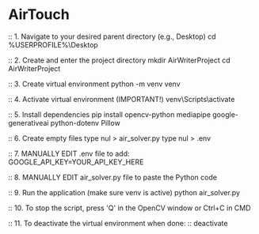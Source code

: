 # AirTouch

:: 1. Navigate to your desired parent directory (e.g., Desktop)
cd %USERPROFILE%\Desktop

:: 2. Create and enter the project directory
mkdir AirWriterProject
cd AirWriterProject

:: 3. Create virtual environment
python -m venv venv

:: 4. Activate virtual environment (IMPORTANT!)
venv\Scripts\activate

:: 5. Install dependencies
pip install opencv-python mediapipe google-generativeai python-dotenv Pillow

:: 6. Create empty files
type nul > air_solver.py
type nul > .env

:: 7. MANUALLY EDIT .env file to add: GOOGLE_API_KEY=YOUR_API_KEY_HERE

:: 8. MANUALLY EDIT air_solver.py file to paste the Python code

:: 9. Run the application (make sure venv is active)
python air_solver.py

:: 10. To stop the script, press 'Q' in the OpenCV window or Ctrl+C in CMD

:: 11. To deactivate the virtual environment when done:
:: deactivate
